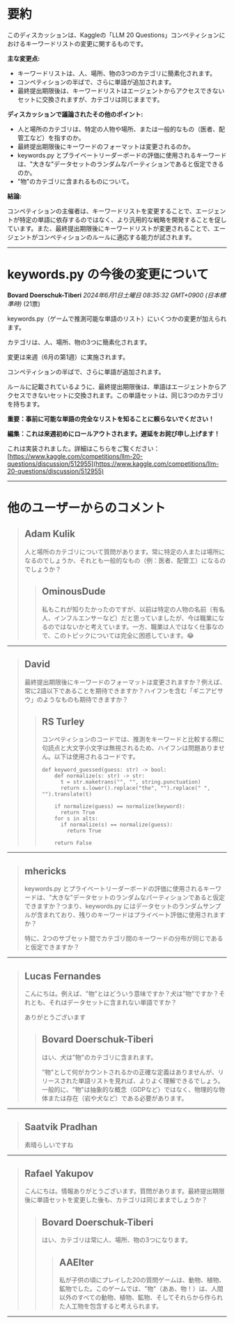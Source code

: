 # 要約 
このディスカッションは、Kaggleの「LLM 20 Questions」コンペティションにおけるキーワードリストの変更に関するものです。

**主な変更点:**

* キーワードリストは、人、場所、物の3つのカテゴリに簡素化されます。
* コンペティションの半ばで、さらに単語が追加されます。
* 最終提出期限後は、キーワードリストはエージェントからアクセスできないセットに交換されますが、カテゴリは同じままです。

**ディスカッションで議論されたその他のポイント:**

* 人と場所のカテゴリは、特定の人物や場所、または一般的なもの（医者、配管工など）を指すのか。
* 最終提出期限後にキーワードのフォーマットは変更されるのか。
* keywords.py とプライベートリーダーボードの評価に使用されるキーワードは、"大きな"データセットのランダムなパーティションであると仮定できるのか。
* "物"のカテゴリに含まれるものについて。

**結論:**

コンペティションの主催者は、キーワードリストを変更することで、エージェントが特定の単語に依存するのではなく、より汎用的な戦略を開発することを促しています。また、最終提出期限後にキーワードリストが変更されることで、エージェントがコンペティションのルールに適応する能力が試されます。


---
# keywords.py の今後の変更について

**Bovard Doerschuk-Tiberi** *2024年6月1日土曜日 08:35:32 GMT+0900 (日本標準時)* (21票)

keywords.py（ゲームで推測可能な単語のリスト）にいくつかの変更が加えられます。

カテゴリは、人、場所、物の3つに簡素化されます。

変更は来週（6月の第1週）に実施されます。

コンペティションの半ばで、さらに単語が追加されます。

ルールに記載されているように、最終提出期限後は、単語はエージェントからアクセスできないセットに交換されます。この単語セットは、同じ3つのカテゴリを持ちます。

**重要：事前に可能な単語の完全なリストを知ることに頼らないでください！**

**編集：これは来週初めにロールアウトされます。遅延をお詫び申し上げます！**

これは実装されました。詳細はこちらをご覧ください：[https://www.kaggle.com/competitions/llm-20-questions/discussion/512955](https://www.kaggle.com/competitions/llm-20-questions/discussion/512955)

---
# 他のユーザーからのコメント

> ## Adam Kulik
> 
> 人と場所のカテゴリについて質問があります。常に特定の人または場所になるのでしょうか、それとも一般的なもの（例：医者、配管工）になるのでしょうか？
> 
> 
> 
> > ## OminousDude
> > 
> > 私もこれが知りたかったのですが、以前は特定の人物の名前（有名人、インフルエンサーなど）だと思っていましたが、今は職業になるのではないかと考えています。一方、職業は人ではなく仕事なので、このトピックについては完全に困惑しています。😂
> > 
> > 
> > 
---
> ## David
> 
> 最終提出期限後にキーワードのフォーマットは変更されますか？例えば、常に2語以下であることを期待できますか？ハイフンを含む「ギニアビサウ」のようなものも期待できますか？
> 
> 
> 
> > ## RS Turley
> > 
> > コンペティションのコードでは、推測をキーワードと比較する際に句読点と大文字小文字は無視されるため、ハイフンは問題ありません。以下は使用されるコードです。
> > 
> > ```
> > def keyword_guessed(guess: str) -> bool:
> >     def normalize(s: str) -> str:
> >       t = str.maketrans("", "", string.punctuation)
> >       return s.lower().replace("the", "").replace(" ", "").translate(t)
> > 
> >     if normalize(guess) == normalize(keyword):
> >       return True
> >     for s in alts:
> >       if normalize(s) == normalize(guess):
> >         return True
> > 
> >     return False
> > 
> > ```
> > 
> > 
> > 
---
> ## mhericks
> 
> keywords.py とプライベートリーダーボードの評価に使用されるキーワードは、"大きな"データセットのランダムなパーティションであると仮定できますか？つまり、keywords.py にはデータセットのランダムサンプルが含まれており、残りのキーワードはプライベート評価に使用されますか？
> 
> 特に、2つのサブセット間でカテゴリ間のキーワードの分布が同じであると仮定できますか？
> 
> 
> 
---
> ## Lucas Fernandes
> 
> こんにちは。例えば、"物"とはどういう意味ですか？犬は"物"ですか？それとも、それはデータセットに含まれない単語ですか？
> 
> ありがとうございます
> 
> 
> 
> > ## Bovard Doerschuk-Tiberi
> > 
> > はい、犬は"物"のカテゴリに含まれます。
> > 
> > "物"として何がカウントされるかの正確な定義はありませんが、リリースされた単語リストを見れば、よりよく理解できるでしょう。一般的に、"物"は抽象的な概念（GDPなど）ではなく、物理的な物体または存在（岩や犬など）である必要があります。
> > 
> > 
> > 
---
> ## Saatvik Pradhan
> 
> 素晴らしいですね
> 
> 
> 
---
> ## Rafael Yakupov
> 
> こんにちは。情報ありがとうございます。質問があります。最終提出期限後に単語セットを変更した後も、カテゴリは同じままでしょうか？
> 
> 
> 
> > ## Bovard Doerschuk-Tiberi
> > 
> > はい、カテゴリは常に人、場所、物の3つになります。
> > 
> > 
> > 
> > > ## AAElter
> > > 
> > > 私が子供の頃にプレイした20の質問ゲームは、動物、植物、鉱物でした。このゲームでは、"物"（ああ、物！）は、人間以外のすべての動物、植物、鉱物、そしてそれらから作られた人工物を包含すると考えられます。
> > > 
> > > 
> > > 
---


